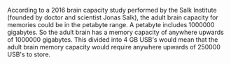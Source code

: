 According to a 2016 brain capacity study performed by the Salk Institute (founded by doctor and scientist Jonas Salk), the adult brain capacity for memories could be in the petabyte range. A petabyte includes 1000000 gigabytes. So the adult brain has a memory capacity of anywhere upwards of 1000000 gigabytes. This divided into 4 GB USB's would mean that the adult brain memory capacity would require anywhere upwards of 250000 USB's to store. 
